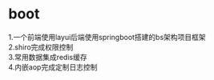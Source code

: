 # boot
1.一个前端使用layui后端使用springboot搭建的bs架构项目框架  
2.shiro完成权限控制  
3.常用数据集成redis缓存  
4.内嵌aop完成定制日志控制  
